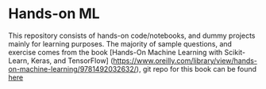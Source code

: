 # Hands-on ML
This repository consists of hands-on code/notebooks, and dummy projects mainly for learning purposes. The majority of sample questions, and exercise comes from the book [Hands-On Machine Learning with Scikit-Learn, Keras, and TensorFlow] (https://www.oreilly.com/library/view/hands-on-machine-learning/9781492032632/), git repo for this book can be found [here](https://github.com/ageron/handson-ml2)


